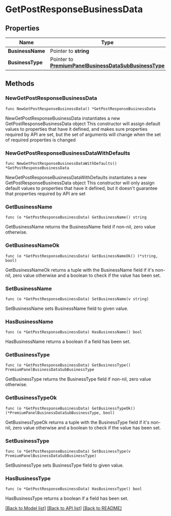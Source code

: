 # GetPostResponseBusinessData

## Properties

Name | Type | Description | Notes
------------ | ------------- | ------------- | -------------
**BusinessName** | Pointer to **string** |  | [optional] 
**BusinessType** | Pointer to [**PremiumPanelBusinessDataSubBusinessType**](PremiumPanelBusinessDataSubBusinessType.md) |  | [optional] 

## Methods

### NewGetPostResponseBusinessData

`func NewGetPostResponseBusinessData() *GetPostResponseBusinessData`

NewGetPostResponseBusinessData instantiates a new GetPostResponseBusinessData object
This constructor will assign default values to properties that have it defined,
and makes sure properties required by API are set, but the set of arguments
will change when the set of required properties is changed

### NewGetPostResponseBusinessDataWithDefaults

`func NewGetPostResponseBusinessDataWithDefaults() *GetPostResponseBusinessData`

NewGetPostResponseBusinessDataWithDefaults instantiates a new GetPostResponseBusinessData object
This constructor will only assign default values to properties that have it defined,
but it doesn't guarantee that properties required by API are set

### GetBusinessName

`func (o *GetPostResponseBusinessData) GetBusinessName() string`

GetBusinessName returns the BusinessName field if non-nil, zero value otherwise.

### GetBusinessNameOk

`func (o *GetPostResponseBusinessData) GetBusinessNameOk() (*string, bool)`

GetBusinessNameOk returns a tuple with the BusinessName field if it's non-nil, zero value otherwise
and a boolean to check if the value has been set.

### SetBusinessName

`func (o *GetPostResponseBusinessData) SetBusinessName(v string)`

SetBusinessName sets BusinessName field to given value.

### HasBusinessName

`func (o *GetPostResponseBusinessData) HasBusinessName() bool`

HasBusinessName returns a boolean if a field has been set.

### GetBusinessType

`func (o *GetPostResponseBusinessData) GetBusinessType() PremiumPanelBusinessDataSubBusinessType`

GetBusinessType returns the BusinessType field if non-nil, zero value otherwise.

### GetBusinessTypeOk

`func (o *GetPostResponseBusinessData) GetBusinessTypeOk() (*PremiumPanelBusinessDataSubBusinessType, bool)`

GetBusinessTypeOk returns a tuple with the BusinessType field if it's non-nil, zero value otherwise
and a boolean to check if the value has been set.

### SetBusinessType

`func (o *GetPostResponseBusinessData) SetBusinessType(v PremiumPanelBusinessDataSubBusinessType)`

SetBusinessType sets BusinessType field to given value.

### HasBusinessType

`func (o *GetPostResponseBusinessData) HasBusinessType() bool`

HasBusinessType returns a boolean if a field has been set.


[[Back to Model list]](../README.md#documentation-for-models) [[Back to API list]](../README.md#documentation-for-api-endpoints) [[Back to README]](../README.md)


